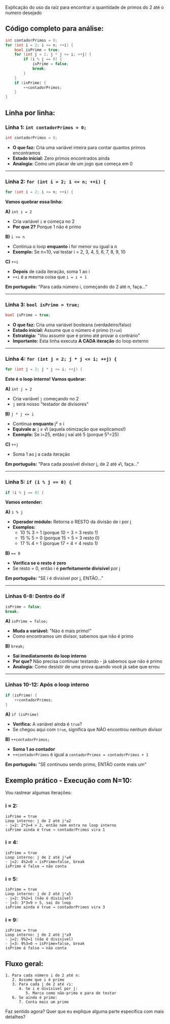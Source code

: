 Explicação do uso da raíz para encontrar a quantidade de primos do 2 até o numero desejado

## Código completo para análise:

```cpp
int contadorPrimos = 0;
for (int i = 2; i <= n; ++i) {
    bool isPrime = true;
    for (int j = 2; j * j <= i; ++j) {
        if (i % j == 0) {
            isPrime = false;
            break;
        }
    }
    if (isPrime) {
        ++contadorPrimos;
    }
}
```

## Linha por linha:

### **Linha 1:** `int contadorPrimos = 0;`
```cpp
int contadorPrimos = 0;
```
- **O que faz:** Cria uma variável inteira para contar quantos primos encontramos
- **Estado inicial:** Zero primos encontrados ainda
- **Analogia:** Como um placar de um jogo que começa em 0

---

### **Linha 2:** `for (int i = 2; i <= n; ++i) {`
```cpp
for (int i = 2; i <= n; ++i) {
```

**Vamos quebrar essa linha:**

**A)** `int i = 2` 
- Cria variável `i` e começa no 2
- **Por que 2?** Porque 1 não é primo

**B)** `i <= n`
- Continua o loop **enquanto** i for menor ou igual a n
- **Exemplo:** Se n=10, vai testar i = 2, 3, 4, 5, 6, 7, 8, 9, 10

**C)** `++i`
- **Depois** de cada iteração, soma 1 ao i
- `++i` é a mesma coisa que `i = i + 1`

**Em português:** "Para cada número i, começando do 2 até n, faça..."

---

### **Linha 3:** `bool isPrime = true;`
```cpp
bool isPrime = true;
```
- **O que faz:** Cria uma variável booleana (verdadeiro/falso)
- **Estado inicial:** Assume que o número é primo (`true`)
- **Estratégia:** "Vou assumir que é primo até provar o contrário"
- **Importante:** Esta linha executa **A CADA iteração** do loop externo

---

### **Linha 4:** `for (int j = 2; j * j <= i; ++j) {`
```cpp
for (int j = 2; j * j <= i; ++j) {
```

**Este é o loop interno! Vamos quebrar:**

**A)** `int j = 2`
- Cria variável `j` começando no 2
- `j` será nosso "testador de divisores"

**B)** `j * j <= i`
- Continua **enquanto** j² ≤ i
- **Equivale a:** j ≤ √i (aquela otimização que explicamos!)
- **Exemplo:** Se i=25, então j vai até 5 (porque 5²=25)

**C)** `++j`
- Soma 1 ao j a cada iteração

**Em português:** "Para cada possível divisor j, de 2 até √i, faça..."

---

### **Linha 5:** `if (i % j == 0) {`
```cpp
if (i % j == 0) {
```

**Vamos entender:**

**A)** `i % j`
- **Operador módulo:** Retorna o RESTO da divisão de i por j
- **Exemplos:**
  - 10 % 3 = 1 (porque 10 ÷ 3 = 3 resto 1)
  - 15 % 5 = 0 (porque 15 ÷ 5 = 3 resto 0)
  - 17 % 4 = 1 (porque 17 ÷ 4 = 4 resto 1)

**B)** `== 0`
- **Verifica se o resto é zero**
- Se resto = 0, então i é **perfeitamente divisível** por j

**Em português:** "SE i é divisível por j, ENTÃO..."

---

### **Linhas 6-8:** Dentro do if
```cpp
isPrime = false;
break;
```

**A)** `isPrime = false;`
- **Muda a variável:** "Não é mais primo!"
- Como encontramos um divisor, sabemos que não é primo

**B)** `break;`
- **Sai imediatamente do loop interno**
- **Por que?** Não precisa continuar testando - já sabemos que não é primo
- **Analogia:** Como desistir de uma prova quando você já sabe que errou

---

### **Linhas 10-12:** Após o loop interno
```cpp
if (isPrime) {
    ++contadorPrimos;
}
```

**A)** `if (isPrime)`
- **Verifica:** A variável ainda é `true`?
- Se chegou aqui com `true`, significa que NÃO encontrou nenhum divisor

**B)** `++contadorPrimos;`
- **Soma 1 ao contador**
- `++contadorPrimos` é igual a `contadorPrimos = contadorPrimos + 1`

**Em português:** "SE continuou sendo primo, ENTÃO conte mais um"

## Exemplo prático - Execução com N=10:

Vou rastrear algumas iterações:

### **i = 2:**
```
isPrime = true
Loop interno: j de 2 até j²≤2
- j=2: 2*2=4 > 2, então nem entra no loop interno
isPrime ainda é true → contadorPrimos vira 1
```

### **i = 4:**
```
isPrime = true  
Loop interno: j de 2 até j²≤4
- j=2: 4%2=0 → isPrime=false, break
isPrime é false → não conta
```

### **i = 5:**
```
isPrime = true
Loop interno: j de 2 até j²≤5  
- j=2: 5%2=1 (não é divisível)
- j=3: 3*3=9 > 5, sai do loop
isPrime ainda é true → contadorPrimos vira 3
```

### **i = 9:**
```
isPrime = true
Loop interno: j de 2 até j²≤9
- j=2: 9%2=1 (não é divisível)  
- j=3: 9%3=0 → isPrime=false, break
isPrime é false → não conta
```

## Fluxo geral:

```
1. Para cada número i de 2 até n:
   2. Assume que i é primo
   3. Para cada j de 2 até √i:
      4. Se i é divisível por j:
         5. Marca como não-primo e para de testar
   6. Se ainda é primo:
      7. Conta mais um primo
```

Faz sentido agora? Quer que eu explique alguma parte específica com mais detalhes?